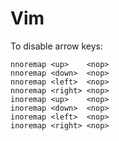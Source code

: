 # Vim

To disable arrow keys:
```
nnoremap <up>    <nop>
nnoremap <down>  <nop>
nnoremap <left>  <nop>
nnoremap <right> <nop>
inoremap <up>    <nop>
inoremap <down>  <nop>
inoremap <left>  <nop>
inoremap <right> <nop>
```
